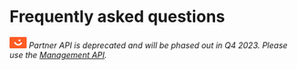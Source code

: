 <!-- START_METADATA
---
title: Partner API Frequently Asked Questions
sidebar_label: FAQ
sidebar_position: 45
description: Frequently asked questions for the Partner API.
pagination_next: null
pagination_prev: null
---
END_METADATA -->

# Frequently asked questions

![Vipps](./images/vipps.png) *Partner API is deprecated and will be phased out in Q4 2023.
Please use the
[Management API](https://developer.vippsmobilepay.com/docs/APIs/management-api/).*

